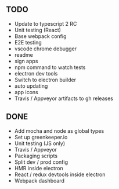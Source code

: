 ## TODO
- Update to typescript 2 RC
- Unit testing (React)
- Base webpack config
- E2E testing
- vscode chrome debugger
- readme
- sign apps
- npm command to watch tests
- electron dev tools
- Switch to electron builder
- auto updating
- app icons
- Travis / Appveyor artifacts to gh releases

## DONE
- Add mocha and node as global types
- Set up greenkeeper.io
- Unit testing (JS only)
- Travis / Appveyor
- Packaging scripts
- Split dev / prod config
- HMR inside electron
- React / redux devtools inside electron
- Webpack dashboard